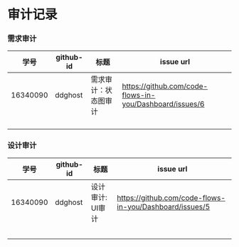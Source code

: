 # 审计记录

### 需求审计


| 学号 | github-id | 标题 | issue url |
| ---- | --------- | ---- | --------- |
| 16340090 | ddghost   |  需求审计：状态图审计    |    https://github.com/code-flows-in-you/Dashboard/issues/6       |
|      |           |      |           |
|      |           |      |           |
|      |           |      |           |
|      |           |      |           |



### 设计审计

| 学号 | github-id | 标题 | issue url |
| ---- | --------- | ---- | --------- |
| 16340090 | ddghost   |  设计审计: UI审计    |    https://github.com/code-flows-in-you/Dashboard/issues/5      |
|      |           |      |           |
|      |           |      |           |
|      |           |      |           |
|      |           |      |           |
|      |           |      |           |
